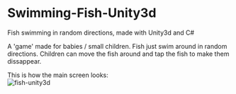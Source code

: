 # Swimming-Fish-Unity3d

Fish swimming in random directions, made with Unity3d and C#

A 'game' made for babies / small children. Fish just swim around in random directions. Children can move the fish around and tap the fish to make them dissappear.

This is how the main screen looks:  
![fish-unity3d](https://raw.githubusercontent.com/rodrigovd/Swimming-Fish-Unity3d/master/Screenshot.png)
